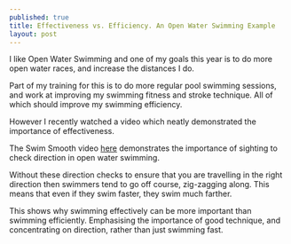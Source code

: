 ```yaml
---
published: true
title: Effectiveness vs. Efficiency. An Open Water Swimming Example
layout: post
---
```

I like Open Water Swimming and one of my goals this year is to do more open water races, and increase the distances I do.

Part of my training for this is to do more regular pool swimming sessions, and work at improving my swimming fitness and stroke technique. All of which should improve my swimming efficiency.

However I recently watched a video which neatly demonstrated the importance of effectiveness.

The Swim Smooth video [here](https://www.youtube.com/watch?v=N42wl2IzPQo) demonstrates the importance of sighting to check direction in open water swimming. 

Without these direction checks to ensure that you are travelling in the right direction then swimmers tend to go off course, zig-zagging along. This means that even if they swim faster, they swim much farther.

This shows why swimming effectively can be more important than swimming efficiently. Emphasising the importance of good technique, and concentrating on direction, rather than just swimming fast. 